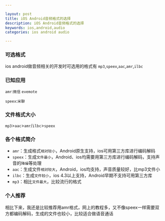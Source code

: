 ```yaml
---

layout: post
title: iOS Android音频格式的选择
description: iOS Android音频格式的选择
keywords: ios,android,audio
categories: ios android audio

---
```


### 可选格式
ios android做音频相关的开发时可选用的格式有 `mp3`,`speex`,`aac`,`amr`,`ilbc`

### 已知应用

`amr`:`微信` `evemote`  

`speex`:`米聊`

### 文件格式大小
`mp3`>`aac`>`amr`/`ilbc`>`speex`

### 各个格式简介

+ `amr`：生成格式`相对较小`，Android原生支持，ios可用第三方库进行编码解码
+ `speex`：生成`文件最小`，Android、ios均需要用第三方库进行编码解码，支持声音的`降噪`等处理
+ `aac`：生成文件`相对较大`，Android，ios均支持，声音质量较好，比mp3文件小
+ `ilbc`：生成`文件较小`，ios 4.3以上支持，Android早期不支持可用第三方库
+ `mp3`：相比`文件最大`，比较流行的格式

### 个人推荐
相比下来，我还是比较推荐用amr格式，网上的教程多，又不像speex一样需要双方都编码解码，生成的文件也较小，比较适合做语音通话


     
